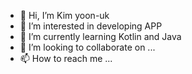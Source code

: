 - 👋 Hi, I’m Kim yoon-uk
- 👀 I’m interested in developing APP
- 🌱 I’m currently learning Kotlin and Java
- 💞️ I’m looking to collaborate on ...
- 📫 How to reach me ...

<!---
VicReznov/VicReznov is a ✨ special ✨ repository because its `README.md` (this file) appears on your GitHub profile.
You can click the Preview link to take a look at your changes.
--->
